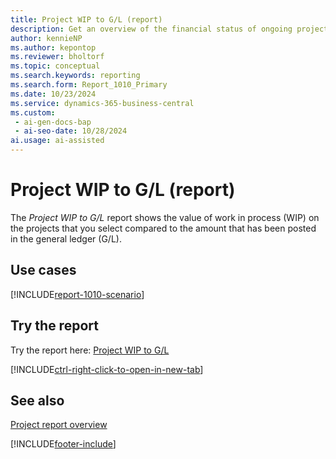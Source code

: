 ```yaml
---
title: Project WIP to G/L (report)
description: Get an overview of the financial status of ongoing projects in your company's financial statements.
author: kennieNP
ms.author: kepontop
ms.reviewer: bholtorf
ms.topic: conceptual
ms.search.keywords: reporting
ms.search.form: Report_1010_Primary
ms.date: 10/23/2024
ms.service: dynamics-365-business-central
ms.custom:
 - ai-gen-docs-bap
 - ai-seo-date: 10/28/2024
ai.usage: ai-assisted
---
```


# Project WIP to G/L (report)

The *Project WIP to G/L* report shows the value of work in process (WIP) on the projects that you select compared to the amount that has been posted in the general ledger (G/L).

## Use cases

[!INCLUDE[report-1010-scenario](../includes/report-1010-scenario-include.md)]

<!-- 

Prompt

Below is a report in an ERP system. Provide 3-4 use cases for different personas working with projects

Format like this:    
  
As a <persona>, use the report to    
* use case 1  
* use case 2    

Do not capitalize the persona names. 

Do not start lines with "Use the data to"

## Report name
Project WIP to G/L

## Report description
The *Project WIP to G/L* report shows the value of work in process (WIP) on the projects that you select compared to the amount that has been posted in the general ledger (G/L).

### What the report does

### Use cases
Get an overview of the financial status of ongoing projects in your company's financial statements.

Please include your data sources and URLs

-->


## Try the report

Try the report here: [Project WIP to G/L](https://businesscentral.dynamics.com?report=1010)

[!INCLUDE[ctrl-right-click-to-open-in-new-tab](../includes/ctrl-right-click-to-open-in-new-tab.md)]


## See also

[Project report overview](project-reports.md)   

[!INCLUDE[footer-include](../includes/footer-banner.md)]